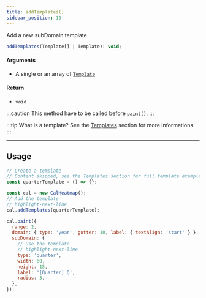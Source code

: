 ```yaml
---
title: addTemplates()
sidebar_position: 10
---
```


<p className="subhead">Add a new subDomain template</p>

```js
addTemplates(Template[] | Template): void;
```

#### Arguments

- A single or an array of [`Template`](/template.md)

#### Return

- `void`

:::caution
This method have to be called before [`paint()`](/API/paint.md).
:::

:::tip What is a template?
See the [Templates](/template.md) section for more informations.
:::

<hr/>

## Usage

```js
// Create a template
// Content skipped, see the Templates section for full template example
const quarterTemplate = () => {};

const cal = new CalHeatmap();
// Add the template
// highlight-next-line
cal.addTemplates(quarterTemplate);

cal.paint({
  range: 2,
  domain: { type: 'year', gutter: 10, label: { textAlign: 'start' } },
  subDomain: {
    // Use the template
    // highlight-next-line
    type: 'quarter',
    width: 60,
    height: 15,
    label: '[Quarter] Q',
    radius: 3,
  },
});
```
